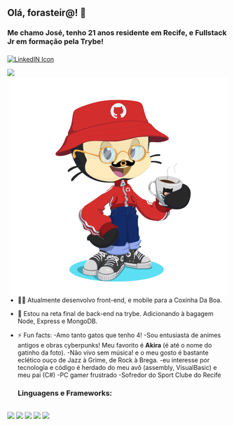 ## Olá, forasteir@! 🤙

### Me chamo José, tenho 21 anos residente em Recife, e Fullstack Jr em formação pela Trybe! <br> <a target="_blank" href="https://www.linkedin.com/in/moraisgabri/">
  <img align="middle" alt="LinkedIN Icon" width="40px" src="https://www.flaticon.com/svg/vstatic/svg/174/174857.svg?token=exp=1620608718~hmac=8aeaed4251aa49ac73b9f3c05e2510bf" />
</a>

<p align="left">
<img src="https://github-readme-stats.vercel.app/api?username=moraisgabri&theme=gruvbox&hide=issues&show_icons=true" />
<img align="right" alt="me as octocat" width="500px" src="https://github.com/moraisgabri/moraisgabri/blob/main/myocto.png?raw=true" />
</p>

- 🧑‍💻 Atualmente desenvolvo front-end, e mobile para a Coxinha Da Boa.
- 🧠 Estou na reta final de back-end na trybe. Adicionando à bagagem Node, Express e MongoDB.
- ⚡ Fun facts: 
  -Amo tanto gatos que tenho 4! 
  -Sou entusiasta de animes antigos e obras cyberpunks! Meu favorito é __Akira__ (é até o nome do gatinho da foto).
  -Não vivo sem música! e o meu gosto é bastante eclético ouço de Jazz à Grime, de Rock à Brega.
  -eu interesse por tecnologia e código é herdado do meu avô (assembly, VisualBasic) e meu pai (C#)
  -PC gamer frustrado
  -Sofredor do Sport Clube do Recife
  
  ### Linguagens e Frameworks: 
<p>
</br>
  <img width="50" src="https://www.flaticon.com/svg/vstatic/svg/1260/1260775.svg?token=exp=1620613555~hmac=9b400cb0cdad8230cfd907d5cb0b4b7f" />
  <img width="50" src="https://www.flaticon.com/svg/vstatic/svg/541/541509.svg?token=exp=1620614226~hmac=46395d4badc356822cafba95bf9c1fd2" />
  <img width="50" src="https://www.flaticon.com/svg/vstatic/svg/888/888909.svg?token=exp=1620614277~hmac=ebcfcb71c8f05d0de2cd96636eb77f3f" />
  <img width="50" src="https://www.flaticon.com/svg/vstatic/svg/888/888847.svg?token=exp=1620614386~hmac=ab066127d320634eb353de64ded38c9f" />
  <img width="50" src="https://www.flaticon.com/svg/vstatic/svg/919/919825.svg?token=exp=1620614481~hmac=7d0960499728c5169497f5d906450557" />
</p>

